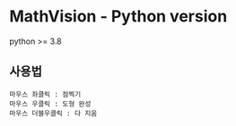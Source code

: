 # MathVision - Python version

python >= 3.8

## 사용법
```
마우스 좌클릭 : 점찍기
마우스 우클릭 : 도형 완성
마우스 더블우클릭 : 다 지움
```
